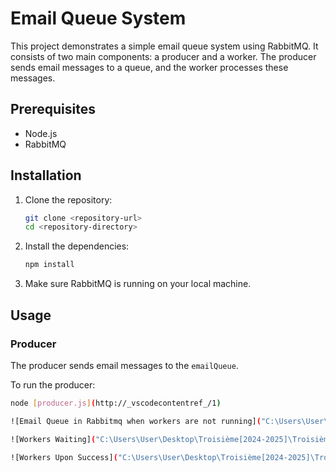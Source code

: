 # Email Queue System

This project demonstrates a simple email queue system using RabbitMQ. It consists of two main components: a producer and a worker. The producer sends email messages to a queue, and the worker processes these messages.

## Prerequisites

- Node.js
- RabbitMQ

## Installation

1. Clone the repository:
    ```sh
    git clone <repository-url>
    cd <repository-directory>
    ```

2. Install the dependencies:
    ```sh
    npm install
    ```

3. Make sure RabbitMQ is running on your local machine.

## Usage

### Producer

The producer sends email messages to the `emailQueue`.

To run the producer:
```sh
node [producer.js](http://_vscodecontentref_/1)

![Email Queue in Rabbitmq when workers are not running]("C:\Users\User\Desktop\Troisième[2024-2025]\Troisième Semestre I [2024-2025]\Intégration des applications d'entreprises\Rabbitmq Queue.jpg")

![Workers Waiting]("C:\Users\User\Desktop\Troisième[2024-2025]\Troisième Semestre I [2024-2025]\Intégration des applications d'entreprises\WorkersWaiting.jpg")

![Workers Upon Success]("C:\Users\User\Desktop\Troisième[2024-2025]\Troisième Semestre I [2024-2025]\Intégration des applications d'entreprises\WorkersUponSuccess.jpg")